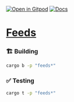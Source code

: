 [![Open in Gitpod](https://img.shields.io/badge/Open_in-Gitpod-white?logo=gitpod)](https://gitpod.io/#FOLDER=feeds/https://github.com/gear-foundation/dapps)
[![Docs](https://img.shields.io/github/actions/workflow/status/gear-foundation/dapps/contracts-build.yml?logo=rust&label=docs)](https://dapps.gear.rs/feeds_io)

# [Feeds](https://wiki.gear-tech.io/docs/examples/feeds)

### 🏗️ Building

```sh
cargo b -p "feeds*"
```

### ✅ Testing

```sh
cargo t -p "feeds*"
```
